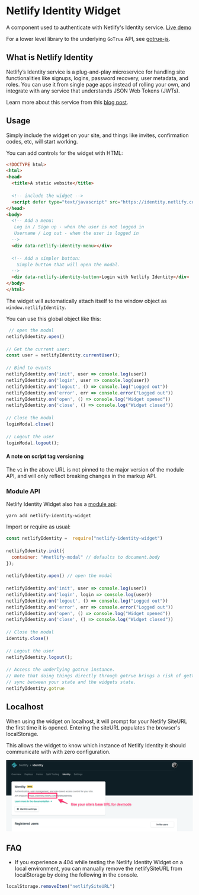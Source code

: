 # Netlify Identity Widget

A component used to authenticate with Netlify's Identity service. [Live demo](https://identity.netlify.com)

For a lower level library to the underlying `GoTrue` API, see [gotrue-js](https://github.com/netlify/gotrue-js).

## What is Netlify Identity
Netlify’s Identity service is a plug-and-play microservice for handling site functionalities like signups, logins, password recovery, user metadata, and roles. You can use it from single page apps instead of rolling your own, and integrate with any service that understands JSON Web Tokens (JWTs).

Learn more about this service from this [blog post](https://www.netlify.com/blog/2017/09/07/introducing-built-in-identity-service-to-streamline-user-management/).

## Usage

Simply include the widget on your site, and things like invites, confirmation codes, etc, will start working.

You can add controls for the widget with HTML:

```html
<!DOCTYPE html>
<html>
<head>
  <title>A static website</title>

  <!-- include the widget -->
  <script defer type="text/javascript" src="https://identity.netlify.com/v1/netlify-identity-widget.js"></script>
</head>
<body>
  <!-- Add a menu:
   Log in / Sign up - when the user is not logged in
   Username / Log out - when the user is logged in
  -->
  <div data-netlify-identity-menu></div>

  <!-- Add a simpler button:
    Simple button that will open the modal.
  -->
  <div data-netlify-identity-button>Login with Netlify Identity</div>
</body>
</html>
```

The widget will automatically attach itself to the window object as `window.netlifyIdentity`.

You can use this global object like this:

```js
 // open the modal
netlifyIdentity.open()

// Get the current user:
const user = netlifyIdentity.currentUser();

// Bind to events
netlifyIdentity.on('init', user => console.log(user))
netlifyIdentity.on('login', user => console.log(user))
netlifyIdentity.on('logout', () => console.log("Logged out"))
netlifyIdentity.on('error', err => console.error("Logged out"))
netlifyIdentity.on('open', () => console.log("Widget opened"))
netlifyIdentity.on('close', () => console.log("Widget closed"))

// Close the modal
loginModal.close()

// Logout the user
loginModal.logout();
```

#### A note on script tag versioning

The `v1` in the above URL is not pinned to the major version of the module API, and will only reflect breaking changes in the
markup API.

### Module API

Netlify Identity Widget also has a [module api](https://www.npmjs.com/package/netlify-identity-widget):

```
yarn add netlify-identity-widget
```

Import or require as usual:

```js
const netlifyIdentity =  require("netlify-identity-widget")

netlifyIdentity.init({
  container: "#netlify-modal" // defaults to document.body
});

netlifyIdentity.open() // open the modal

netlifyIdentity.on('init', user => console.log(user))
netlifyIdentity.on('login', login => console.log(user))
netlifyIdentity.on('logout', () => console.log("Logged out"))
netlifyIdentity.on('error', err => console.error("Logged out"))
netlifyIdentity.on('open', () => console.log("Widget opened"))
netlifyIdentity.on('close', () => console.log("Widget closed"))

// Close the modal
identity.close()

// Logout the user
netlifyIdentity.logout();

// Access the underlying gotrue instance.
// Note that doing things directly through gotrue brings a risk of getting out of
// sync between your state and the widgets state.
netlifyIdentity.gotrue
```

## Localhost

When using the widget on localhost, it will prompt for your Netlify SiteURL the first time it is opened. Entering the siteURL populates the browser's localStorage.

This allows the widget to know which instance of Netlify Identity it should communicate with with zero
configuration.

![](devmode.png)

## FAQ

- If you experience a 404 while testing the Netlify Identity Widget on a local environment, you can
manually remove the netlifySiteURL from localStorage by doing the following in the console.

```js
localStorage.removeItem("netlifySiteURL")
```
